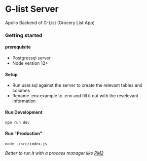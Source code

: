 # G-list Server
Apollo Backend of G-List (Grocery List App)

### Getting started

#### prerequisite
+ Postgressql server
+ Node version 12+

#### Setup
+ Run user.sql against the server to create the relevant tables and columns
+ Rename .env.example to .env and fill it out with the revelevant information

#### Run Development
    npm run dev

#### Run "Production"
    node ./src/index.js
*Better to run it with a process manager like [PM2](https://pm2.keymetrics.io/)*
